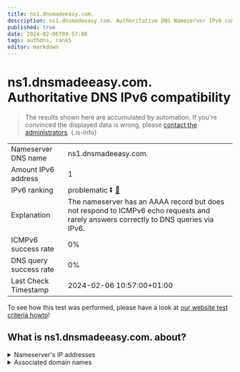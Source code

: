 ```yaml
---
title: ns1.dnsmadeeasy.com.
description: ns1.dnsmadeeasy.com. Authoritative DNS Nameserver IPv6 compatibility
published: true
date: 2024-02-06T09:57:00
tags: authdns, rank5
editor: markdown
---
```


# ns1.dnsmadeeasy.com. Authoritative DNS IPv6 compatibility

> The results shown here are accumulated by automation. If you're convinced the displayed data is wrong, please [contact the administrators](/howto/chat). 
{.is-info}




|   |   |
| - | - |
| Nameserver DNS name | ns1.dnsmadeeasy.com.
| Amount IPv6 address | 1
| IPv6 ranking | problematic :arrow_double_down: [🔗](/howto/ranking) |
| Explanation | The nameserver has an AAAA record but does not respond to ICMPv6 echo requests and rarely answers correctly to DNS queries via IPv6. |
| ICMPv6 success rate | 0%|
| DNS query success rate | 0% |
| Last Check Timestamp | 2024-02-06 10:57:00+01:00 |

To see how this test was performed, please have a look at [our website test criteria howto](/howto/testcriteria/authdns)!


## What is ns1.dnsmadeeasy.com. about?




<details>
<summary>Nameserver's IP addresses</summary>

2600:1801:1::1

</details>



<details>
<summary>Associated domain names</summary>

www.intersystems.com

</details>
